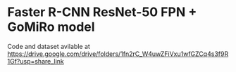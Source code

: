 # Faster R-CNN ResNet-50 FPN + GoMiRo model #

Code and dataset avilable at https://drive.google.com/drive/folders/1fn2rC_W4uwZFiVxu1wfGZCq4s3f9R1Gf?usp=share_link

